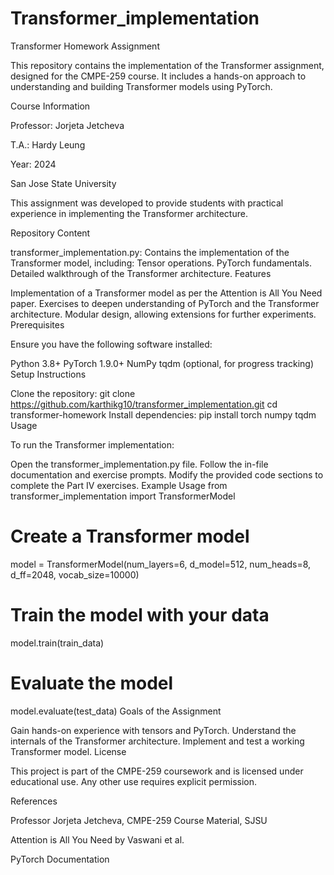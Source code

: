 # Transformer_implementation
Transformer Homework Assignment

This repository contains the implementation of the Transformer assignment, designed for the CMPE-259 course. It includes a hands-on approach to understanding and building Transformer models using PyTorch.

Course Information

Professor: Jorjeta Jetcheva

T.A.: Hardy Leung

Year: 2024

San Jose State University

This assignment was developed to provide students with practical experience in implementing the Transformer architecture.

Repository Content

transformer_implementation.py: Contains the implementation of the Transformer model, including:
Tensor operations.
PyTorch fundamentals.
Detailed walkthrough of the Transformer architecture.
Features

Implementation of a Transformer model as per the Attention is All You Need paper.
Exercises to deepen understanding of PyTorch and the Transformer architecture.
Modular design, allowing extensions for further experiments.
Prerequisites

Ensure you have the following software installed:

Python 3.8+
PyTorch 1.9.0+
NumPy
tqdm (optional, for progress tracking)
Setup Instructions

Clone the repository:
git clone https://github.com/karthikg10/transformer_implementation.git
cd transformer-homework
Install dependencies:
pip install torch numpy tqdm
Usage

To run the Transformer implementation:

Open the transformer_implementation.py file.
Follow the in-file documentation and exercise prompts.
Modify the provided code sections to complete the Part IV exercises.
Example Usage
from transformer_implementation import TransformerModel

# Create a Transformer model
model = TransformerModel(num_layers=6, d_model=512, num_heads=8, d_ff=2048, vocab_size=10000)

# Train the model with your data
model.train(train_data)

# Evaluate the model
model.evaluate(test_data)
Goals of the Assignment

Gain hands-on experience with tensors and PyTorch.
Understand the internals of the Transformer architecture.
Implement and test a working Transformer model.
License

This project is part of the CMPE-259 coursework and is licensed under educational use. Any other use requires explicit permission.

References

Professor Jorjeta Jetcheva, CMPE-259 Course Material, SJSU

Attention is All You Need by Vaswani et al.

PyTorch Documentation

